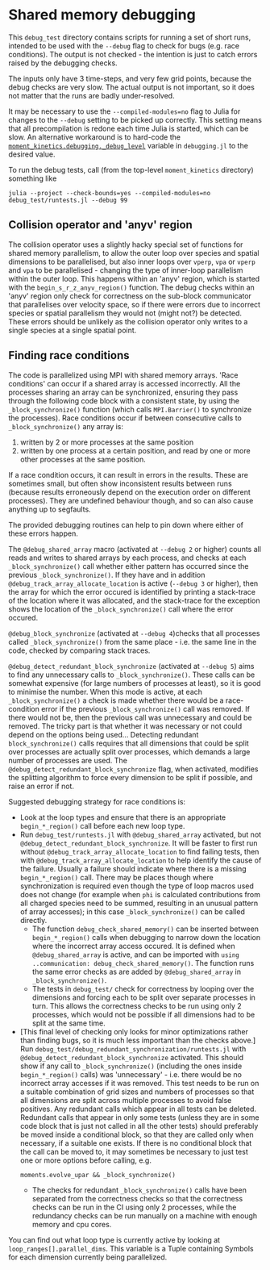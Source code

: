 Shared memory debugging
=======================

This `debug_test` directory contains scripts for running a set of short runs, intended
to be used with the `--debug` flag to check for bugs (e.g. race conditions).
The output is not checked - the intention is just to catch errors raised by the
debugging checks.

The inputs only have 3 time-steps, and very few grid points, because the debug checks
are very slow. The actual output is not important, so it does not matter that the runs
are badly under-resolved.

It may be necessary to use the `--compiled-modules=no` flag to Julia for changes
to the `--debug` setting to be picked up correctly. This setting means that all
precompilation is redone each time Julia is started, which can be slow. An
alternative workaround is to hard-code the
[`moment_kinetics.debugging._debug_level`](@ref) variable in `debugging.jl` to
the desired value.

To run the debug tests, call (from the top-level `moment_kinetics` directory)
something like
```
julia --project --check-bounds=yes --compiled-modules=no debug_test/runtests.jl --debug 99
```

Collision operator and 'anyv' region
------------------------------------

The collision operator uses a slightly hacky special set of functions for
shared memory parallelism, to allow the outer loop over species and spatial
dimensions to be parallelised, but also inner loops over `vperp`, `vpa` or
`vperp` and `vpa` to be parallelised - changing the type of inner-loop
parallelism within the outer loop. This happens within an 'anyv' region, which
is started with the `begin_s_r_z_anyv_region()` function. The debug checks
within an 'anyv' region only check for correctness on the sub-block
communicator that parallelises over velocity space, so if there were errors due
to incorrect species or spatial parallelism they would not (might not?) be
detected. These errors should be unlikely as the collision operator only writes
to a single species at a single spatial point.

Finding race conditions
-----------------------
The code is parallelized using MPI with shared memory arrays. 'Race conditions'
can occur if a shared array is accessed incorrectly. All the processes sharing
an array can be synchronized, ensuring they pass through the following code
block with a consistent state, by using the `_block_synchronize()` function
(which calls `MPI.Barrier()` to synchronize the processes). Race conditions
occur if between consecutive calls to `_block_synchronize()` any array is:
1. written by 2 or more processes at the same position
2. written by one process at a certain position, and read by one or more other
   processes at the same position.

If a race condition occurs, it can result in errors in the results. These are
sometimes small, but often show inconsistent results between runs (because
results erroneously depend on the execution order on different processes). They
are undefined behaviour though, and so can also cause anything up to segfaults.

The provided debugging routines can help to pin down where either of these
errors happen.

The `@debug_shared_array` macro (activated at `--debug 2` or
higher) counts all reads and writes to shared arrays by each process, and
checks at each `_block_synchronize()` call whether either pattern has occurred
since the previous `_block_synchronize()`. If they have and in addition
`@debug_track_array_allocate_location` is active (`--debug 3` or higher), then
the array for which the error occured is identified by printing a stack-trace
of the location where it was allocated, and the stack-trace for the exception
shows the location of the `_block_synchronize()` call where the error occured.

`@debug_block_synchronize` (activated at `--debug 4`)checks that all processes
called `_block_synchronize()` from the same place - i.e. the same line in the
code, checked by comparing stack traces.

`@debug_detect_redundant_block_synchronize` (activated at `--debug 5`) aims to
find any unnecessary calls to `_block_synchronize()`. These calls can be
somewhat expensive (for large numbers of processes at least), so it is good to
minimise the number. When this mode is active, at each `_block_synchronize()` a
check is made whether there would be a race-condition error if the previous
`_block_synchronize()` call was removed. If there would not be, then the
previous call was unnecessary and could be removed. The tricky part is that
whether it was necessary or not could depend on the options being used...
Detecting redundant `block_synchronize()` calls requires that all dimensions
that could be split over processes are actually split over processes, which
demands a large number of processes are used. The
`@debug_detect_redundant_block_synchronize` flag, when activated, modifies the
splitting algorithm to force every dimension to be split if possible, and raise
an error if not.

Suggested debugging strategy for race conditions is:
* Look at the loop types and ensure that there is an appropriate
  `begin_*_region()` call before each new loop type.
* Run `debug_test/runtests.jl` with `@debug_shared_array` activated, but not
  `@debug_detect_redundant_block_synchronize`. It will be faster to first run
  without `@debug_track_array_allocate_location` to find failing tests, then
  with `@debug_track_array_allocate_location` to help identify the cause of the
  failure. Usually a failure should indicate where there is a missing
  `begin_*_region()` call. There may be places though where synchronization is
  required even though the type of loop macros used does not change (for
  example when `phi` is calculated contributions from all charged species need
  to be summed, resulting in an unusual pattern of array accesses); in this
  case `_block_synchronize()` can be called directly.
    * The function `debug_check_shared_memory()` can be inserted between
      `begin_*_region()` calls when debugging to narrow down the location where
      the incorrect array access occured. It is defined when
      `@debug_shared_array` is active, and can be imported with `using
      ..communication: debug_check_shared_memory()`. The function runs the same
      error checks as are added by `@debug_shared_array` in
      `_block_synchronize()`.
    * The tests in `debug_test/` check for correctness by looping over the
      dimensions and forcing each to be split over separate processes in turn.
      This allows the correctness checks to be run using only 2 processes,
      which would not be possible if all dimensions had to be split at the same
      time.
* [This final level of checking only looks for minor optimizations rather than
  finding bugs, so it is much less important than the checks above.] Run
  `debug_test/debug_redundant_synchronization/runtests.jl` with
  `@debug_detect_redundant_block_synchronize` activated. This should show if
  any call to `_block_synchronize()` (including the ones inside
  `begin_*_region()` calls) was 'unnecessary' - i.e. there would be no
  incorrect array accesses if it was removed. This test needs to be run on a
  suitable combination of grid sizes and numbers of processes so that all
  dimensions are split across multiple processes to avoid false positives.  Any
  redundant calls which appear in all tests can be deleted.  Redundant calls
  that appear in only some tests (unless they are in some code block that is
  just not called in all the other tests) should preferably be moved inside a
  conditional block, so that they are called only when necessary, if a suitable
  one exists. If there is no conditional block that the call can be moved to,
  it may sometimes be necessary to just test one or more options before
  calling, e.g.
  ```
  moments.evolve_upar && _block_synchronize()
  ```
    * The checks for redundant `_block_synchronize()` calls have been separated
      from the correctness checks so that the correctness checks can be run in
      the CI using only 2 processes, while the redundancy checks can be run
      manually on a machine with enough memory and cpu cores.

You can find out what loop type is currently active by looking at
`loop_ranges[].parallel_dims`. This variable is a Tuple containing Symbols for
each dimension currently being parallelized.
